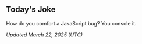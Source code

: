 ## Today's Joke
How do you comfort a JavaScript bug? You console it.

*Updated March 22, 2025 (UTC)*
